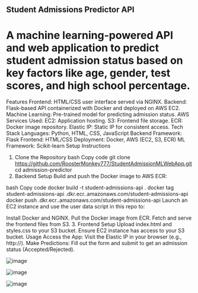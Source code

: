 ## Student Admissions Predictor API
# A machine learning-powered API and web application to predict student admission status based on key factors like age, gender, test scores, and high school percentage.

Features
Frontend: HTML/CSS user interface served via NGINX.
Backend: Flask-based API containerized with Docker and deployed on AWS EC2.
Machine Learning: Pre-trained model for predicting admission status.
AWS Services Used:
EC2: Application hosting.
S3: Frontend file storage.
ECR: Docker image repository.
Elastic IP: Static IP for consistent access.
Tech Stack
Languages: Python, HTML, CSS, JavaScript
Backend Framework: Flask
Frontend: HTML/CSS
Deployment: Docker, AWS (EC2, S3, ECR)
ML Framework: Scikit-learn
Setup Instructions
1. Clone the Repository
bash
Copy code
git clone https://github.com/RoosterMonkey777/StudentAdmissionMLWebApp.git
cd admission-predictor
2. Backend Setup
Build and push the Docker image to AWS ECR:

bash
Copy code
docker build -t student-admissions-api .
docker tag student-admissions-api <account-id>.dkr.ecr.<region>.amazonaws.com/student-admissions-api
docker push <account-id>.dkr.ecr.<region>.amazonaws.com/student-admissions-api
Launch an EC2 instance and use the user data script in this repo to:

Install Docker and NGINX.
Pull the Docker image from ECR.
Fetch and serve the frontend files from S3.
3. Frontend Setup
Upload index.html and styles.css to your S3 bucket.
Ensure EC2 instance has access to your S3 bucket.
Usage
Access the App: Visit the Elastic IP in your browser (e.g., http://<elastic-ip>).
Make Predictions: Fill out the form and submit to get an admission status (Accepted/Rejected).


![image](https://github.com/user-attachments/assets/c8088c07-ed18-4e67-ac2f-0c837d18f8ce)


![image](https://github.com/user-attachments/assets/848bd0e4-abfd-4e83-8e1a-0062dd70d50d)


![image](https://github.com/user-attachments/assets/e6c10ba9-7bea-4653-adc3-02c9837bd6dd)



